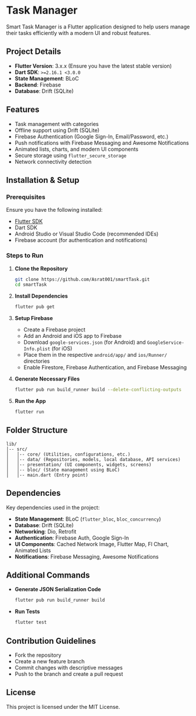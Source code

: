 # Task Manager

Smart Task Manager is a Flutter application designed to help users manage their tasks efficiently with a modern UI and robust features.

## Project Details

- **Flutter Version**: 3.x.x (Ensure you have the latest stable version)
- **Dart SDK**: `>=2.16.1 <3.0.0`
- **State Management**: BLoC
- **Backend**: Firebase
- **Database**: Drift (SQLite)

## Features

- Task management with categories
- Offline support using Drift (SQLite)
- Firebase Authentication (Google Sign-In, Email/Password, etc.)
- Push notifications with Firebase Messaging and Awesome Notifications
- Animated lists, charts, and modern UI components
- Secure storage using `flutter_secure_storage`
- Network connectivity detection

## Installation & Setup

### Prerequisites
Ensure you have the following installed:
- [Flutter SDK](https://flutter.dev/docs/get-started/install)
- Dart SDK
- Android Studio or Visual Studio Code (recommended IDEs)
- Firebase account (for authentication and notifications)

### Steps to Run

1. **Clone the Repository**
   ```sh
   git clone https://github.com/Asrat001/smartTask.git
   cd smartTask
   ```

2. **Install Dependencies**
   ```sh
   flutter pub get
   ```

3. **Setup Firebase**
    - Create a Firebase project
    - Add an Android and iOS app to Firebase
    - Download `google-services.json` (for Android) and `GoogleService-Info.plist` (for iOS)
    - Place them in the respective `android/app/` and `ios/Runner/` directories
    - Enable Firestore, Firebase Authentication, and Firebase Messaging

4. **Generate Necessary Files**
   ```sh
   flutter pub run build_runner build --delete-conflicting-outputs
   ```

5. **Run the App**
   ```sh
   flutter run
   ```

## Folder Structure

```plaintext
lib/
│-- src/
│   │-- core/ (Utilities, configurations, etc.)
│   │-- data/ (Repositories, models, local database, API services)
│   │-- presentation/ (UI components, widgets, screens)
│   │-- bloc/ (State management using BLoC)
│   │-- main.dart (Entry point)
```

## Dependencies

Key dependencies used in the project:
- **State Management**: BLoC (`flutter_bloc`, `bloc_concurrency`)
- **Database**: Drift (SQLite)
- **Networking**: Dio, Retrofit
- **Authentication**: Firebase Auth, Google Sign-In
- **UI Components**: Cached Network Image, Flutter Map, Fl Chart, Animated Lists
- **Notifications**: Firebase Messaging, Awesome Notifications

## Additional Commands

- **Generate JSON Serialization Code**
  ```sh
  flutter pub run build_runner build
  ```

- **Run Tests**
  ```sh
  flutter test
  ```

## Contribution Guidelines

- Fork the repository
- Create a new feature branch
- Commit changes with descriptive messages
- Push to the branch and create a pull request

## License

This project is licensed under the MIT License.



